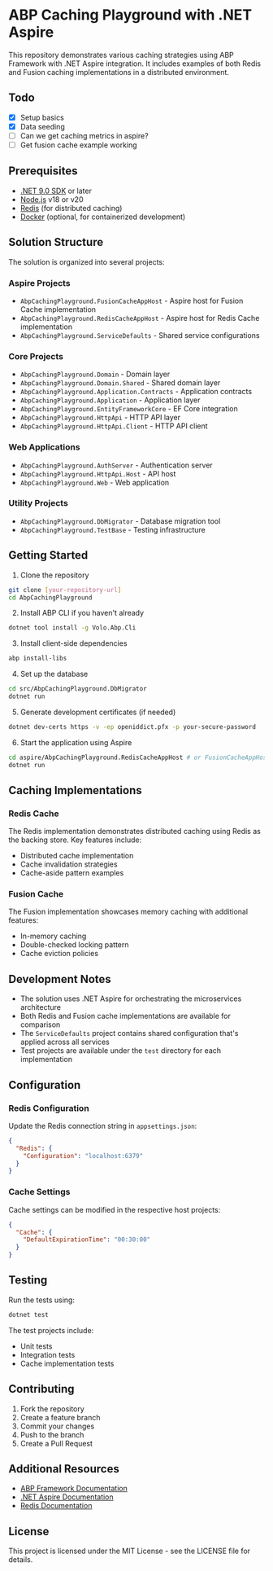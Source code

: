 ﻿# ABP Caching Playground with .NET Aspire

This repository demonstrates various caching strategies using ABP Framework with .NET Aspire integration. It includes examples of both Redis and Fusion caching implementations in a distributed environment.

## Todo

- [x] Setup basics
- [x] Data seeding
- [ ] Can we get caching metrics in aspire?
- [ ] Get fusion cache example working

## Prerequisites

- [.NET 9.0 SDK](https://dotnet.microsoft.com/download/dotnet) or later
- [Node.js](https://nodejs.org/) v18 or v20
- [Redis](https://redis.io/) (for distributed caching)
- [Docker](https://www.docker.com/) (optional, for containerized development)

## Solution Structure

The solution is organized into several projects:

### Aspire Projects
- `AbpCachingPlayground.FusionCacheAppHost` - Aspire host for Fusion Cache implementation
- `AbpCachingPlayground.RedisCacheAppHost` - Aspire host for Redis Cache implementation
- `AbpCachingPlayground.ServiceDefaults` - Shared service configurations

### Core Projects
- `AbpCachingPlayground.Domain` - Domain layer
- `AbpCachingPlayground.Domain.Shared` - Shared domain layer
- `AbpCachingPlayground.Application.Contracts` - Application contracts
- `AbpCachingPlayground.Application` - Application layer
- `AbpCachingPlayground.EntityFrameworkCore` - EF Core integration
- `AbpCachingPlayground.HttpApi` - HTTP API layer
- `AbpCachingPlayground.HttpApi.Client` - HTTP API client

### Web Applications
- `AbpCachingPlayground.AuthServer` - Authentication server
- `AbpCachingPlayground.HttpApi.Host` - API host
- `AbpCachingPlayground.Web` - Web application

### Utility Projects
- `AbpCachingPlayground.DbMigrator` - Database migration tool
- `AbpCachingPlayground.TestBase` - Testing infrastructure

## Getting Started

1. Clone the repository
```bash
git clone [your-repository-url]
cd AbpCachingPlayground
```

2. Install ABP CLI if you haven't already
```bash
dotnet tool install -g Volo.Abp.Cli
```

3. Install client-side dependencies
```bash
abp install-libs
```

4. Set up the database
```bash
cd src/AbpCachingPlayground.DbMigrator
dotnet run
```

5. Generate development certificates (if needed)
```bash
dotnet dev-certs https -v -ep openiddict.pfx -p your-secure-password
```

6. Start the application using Aspire
```bash
cd aspire/AbpCachingPlayground.RedisCacheAppHost # or FusionCacheAppHost
dotnet run
```

## Caching Implementations

### Redis Cache
The Redis implementation demonstrates distributed caching using Redis as the backing store. Key features include:
- Distributed cache implementation
- Cache invalidation strategies
- Cache-aside pattern examples

### Fusion Cache
The Fusion implementation showcases memory caching with additional features:
- In-memory caching
- Double-checked locking pattern
- Cache eviction policies

## Development Notes

- The solution uses .NET Aspire for orchestrating the microservices architecture
- Both Redis and Fusion cache implementations are available for comparison
- The `ServiceDefaults` project contains shared configuration that's applied across all services
- Test projects are available under the `test` directory for each implementation

## Configuration

### Redis Configuration
Update the Redis connection string in `appsettings.json`:
```json
{
  "Redis": {
    "Configuration": "localhost:6379"
  }
}
```

### Cache Settings
Cache settings can be modified in the respective host projects:
```json
{
  "Cache": {
    "DefaultExpirationTime": "00:30:00"
  }
}
```

## Testing

Run the tests using:
```bash
dotnet test
```

The test projects include:
- Unit tests
- Integration tests
- Cache implementation tests

## Contributing

1. Fork the repository
2. Create a feature branch
3. Commit your changes
4. Push to the branch
5. Create a Pull Request

## Additional Resources

- [ABP Framework Documentation](https://docs.abp.io/)
- [.NET Aspire Documentation](https://learn.microsoft.com/en-us/dotnet/aspire/)
- [Redis Documentation](https://redis.io/documentation)

## License

This project is licensed under the MIT License - see the LICENSE file for details.